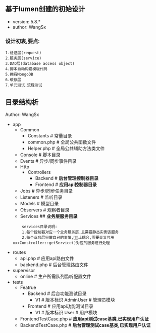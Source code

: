 ## 基于lumen创建的初始设计
- version: 5.8.* 
- author: WangSx
### 设计初衷,要点:
    
    1.验证层(request)
    2.服务层(service)
    3.DAO层(database access object)
    4.脚本自动构建模板代码
    5.拥有MongoDB
    6.缓存层
    7.单元测试.流程测试

## 目录结构析
Author: WangSx
 - app
 	+ Common
		- Constants # 常量目录
		- common.php # 全局公共函数文件
		- Helper.php # 全局公共辅助方法类文件
	+ Console # 脚本目录
	+ Events # 异步/同步事件目录
	+ Http
		- Controllers
			+ Backend # **后台管理控制器目录**
			+ Frontend # **应用api控制器目录**
	+ Jobs # 异步/同步任务目录
	+ Listeners # 监听目录
	+ Models # 模型目录
	+ Observers # 观察者目录
	+ Services ## **业务层服务目录**
	```
		services目录说明:
		1.每个控制器对应一个业务服务层,且需要静态实例该服务
		2.每个业务层只做自己的事情,🚫🈲止耦合,需要交叉可用xxxConstroller::getService()对应的服务进行处理
	```
 - routes
 	+ api.php # 应用api路由文件
	+ backend.php # 后台管理路由文件
 - supervisor
 	+ online # 生产所需队列监听配置文件
 - tests
 	+ Featrue
		- Backend # 后台功能测试目录
			+ V1 # 版本标识
				AdminUser # 管理员模块
		- Frontend # 应用api功能测试目录
			+ V1 # 版本标识
				User # 用户模块
	+ FrontendTestCase.php # **应用api测试case基类,已实现用户认证**
	+ BackendTestCase.php # **后台管理测试case基类,已实现用户认证**
